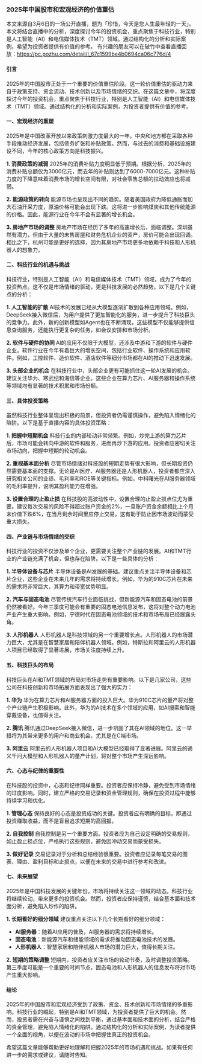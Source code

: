 ### 2025年中国股市和宏观经济的价值重估

本文来源自3月6日的一场公开直播，题为「珍惜，今天是您人生最年轻的一天」。本文将结合直播中的分析，深度探讨今年的投资机会，重点聚焦于科技行业，特别是人工智能（AI）和电信媒体技术（TMT）领域。通过结构化的分析和实际案例，希望为投资者提供有价值的参考。
有兴趣的朋友可以在破竹中查看直播回放：https://pc.pozhu.com/detail/l_67c1599be4b0694ca06c776d/4

#### 引言
2025年的中国股市正处于一个重要的价值重估阶段。这一轮价值重估的驱动力来自于政策支持、资金流动、技术创新以及市场情绪的交织。在这篇文章中，将深度探讨今年的投资机会，重点聚焦于科技行业，特别是人工智能（AI）和电信媒体技术（TMT）领域。通过结构化的分析和实际案例，为投资者提供有价值的参考。

#### 一、宏观经济的重塑
2025年是中国改革开放以来政策刺激力度最大的一年。中央和地方都在采取各种手段推动经济发展，包括债务扩张和补贴政策。然而，与过去的消费和基础设施建设不同，今年的核心政策方向是科技振兴。

**1. 消费政策的减弱**
2025年的消费补贴力度明显低于预期。根据分析，2025年的消费补贴总额仅为3000亿元，而去年的补贴则达到了6000-7000亿元。这种补贴力度的下降意味着消费市场的增长空间有限，对社会零售总额的拉动效应也将减弱。

**2. 能源政策的转向**
能源市场也呈现出不同的趋势。随着美国政府为降低通胀而加大石油开采力度，原油价格可能会出现下跌。这将进一步影响煤炭和其他传统能源的价格。因此，能源行业在今年不会有显著的增长机会。

**3. 房地产市场的调整**
房地产市场在经历了多年的高速增长后，面临调整。深圳虽然有潜力，但由于大量的未售房屋和财务危机企业的资产，房价可能会出现回调。相比之下，杭州可能是更好的选择，因为其房地产市场更多地依赖于科技和人形机器人的想象力。

#### 二、科技行业的机遇与挑战
科技行业，特别是人工智能（AI）和电信媒体技术（TMT）领域，成为了今年的投资热点。这不仅是市场情绪的驱动，更是科技发展的必然趋势。以下是几个关键点的分析：

**1. 人工智能的扩散**
AI技术的发展已经从大模型逐渐扩散到各种应用领域。例如，DeepSeek接入微信后，为用户提供了更加智能化的服务，进一步提升了科技巨头的竞争力。此外，新的创新模型如Agent也在不断涌现，这些模型不仅能够提供信息查询服务，还能执行更复杂的任务，如会议安排和市场分析。

**2. 软件与硬件的协同**
AI的应用不仅限于大模型，还涉及中游和下游的软件与硬件企业。软件行业在今年有着巨大的增长空间，包括行业软件、操作系统和应用软件。例如，工控软件、造价软件、酒店软件等细分市场都在AI的推动下迅速发展。

**3. 头部企业的机会**
在科技行业中，头部企业更有可能抓住这一轮AI发展的机会。建议关注华为、寒武纪和海信等企业。这些企业在算力芯片、AI服务器和操作系统等领域均有显著的技术积累和市场份额。

#### 三、具体投资策略
虽然科技行业整体呈现出积极的前景，但投资者仍需谨慎操作，避免陷入情绪化的陷阱。以下是基于直播内容的具体投资策略：

**1. 把握中短期机会**
科技行业的内部轮动非常频繁。例如，炒完上游的算力芯片后，市场可能会转向中游的软件和服务，进而再炒下游的应用。投资者应密切关注市场动向，把握中短期的轮动机会。

**2. 重视基本面分析**
尽管市场情绪对科技股的短期走势有很大影响，但长期投资仍然需要基本面的支撑。无论是AI医疗、AI服务器还是人形机器人，投资者都应深入研究相关公司的业绩、毛利率和ROE等关键指标。例如，中科曙光在AI服务器领域的毛利率提升，说明其盈利能力在增强。

**3. 设置合理的止盈止损**
在科技股的高波动性中，设置合理的止盈止损点位尤为重要。建议每次交易的风险不得超过账户资金的2%，一旦账户资金余额相比上个月末价值下跌6%，在当月剩余时间里应停止交易。这有助于防止因市场波动而蒙受重大损失。

#### 四、产业链与市场情绪的交织
科技行业的投资不仅涉及单个企业，更需要关注整个产业链的发展。AI和TMT行业的产业链充满了机会，但也存在陷阱。以下是一些具体的分析：

**1. 半导体设备与芯片**
半导体设备是AI发展的基础。建议重点关注半导体设备和芯片企业，这些企业在未来几年的需求将持续增长。例如，华为的910C芯片在未来的需求将非常巨大，其算力和带宽优势明显。

**2. 汽车与固态电池**
尽管传统汽车行业面临挑战，但新能源汽车和固态电池的前景仍然被看好。今年三季度可能会有重要的固态电池信息发布，这将对整个动力电池产业产生重大影响。例如，宁德时代在固态电池领域的技术和市场布局已经展露头角。

**3. 人形机器人**
人形机器人是科技领域的另一个重要增长点。人形机器人的市场潜力巨大，尤其是在智慧家居和陪伴机器人领域。例如，特斯拉和阿里云的人形机器人项目已经取得了显著进展，市场关注度持续上升。

#### 五、科技巨头的布局
科技巨头在AI和TMT领域的布局对市场走势有重要影响。以下是几家公司，这些公司在科技创新和市场拓展方面表现出了强大的实力：

**1. 华为**
华为在算力芯片和AI服务器方面的投入巨大。华为910C芯片的量产将对整个产业链产生积极影响。此外，华为的AI技术在多个领域的应用，如AI搜索和智能穿戴设备，也值得关注。

**2. 腾讯**
腾讯通过DeepSeek接入微信，进一步巩固了其在AI领域的地位。这一举措将为其带来更多的用户和商业机会，尤其是在C端市场。

**3. 阿里云**
阿里云的人形机器人项目和AI大模型已经取得了显著进展。阿里云的通义千问大模型和人形机器人的量产计划，将对整个市场产生深远影响。

#### 六、心态与纪律的重要性
在科技股的投资中，心态和纪律同样重要。投资者应保持冷静，避免受到市场情绪的过度影响。同时，建立严格的交易记录和资金管理规则，确保在投资过程中能够持续学习和优化。

**1. 管理心态**
保持良好的心态是投资成功的关键。投资者应有明确的目标，即通过投资赚取收益，而不是盲目追求短期的高回报。

**2. 自我控制**
自我控制是另一个重要方面。投资者应为自己设定明确的交易规则，如止盈止损点位，严格执行这些规则，避免因冲动交易而蒙受损失。

**3. 做好记录**
交易记录对于分析和总结经验很重要。投资者应记录每笔交易的图表、理由、盈利目标和止损点，以便在未来的交易中进行参考和改进。

#### 七、未来展望
2025年是中国科技发展的关键年份，市场将持续关注这一领域的动态。科技行业将继续轮动，带来更多的投资机会。然而，投资者应保持谨慎，结合基本面和技术面分析，避免陷入炒作的陷阱。

**1. 长期看好的细分领域**
建议重点关注以下几个长期看好的细分领域：
- **AI服务器**：随着AI应用的普及，AI服务器的需求将持续增长。
- **固态电池**：新能源汽车和储能领域的需求将推动固态电池技术的发展。
- **人形机器人**：智慧家居和陪伴机器人市场的潜力巨大，值得长期关注。

**2. 短期的策略调整**
短期内，投资者应关注市场的轮动节奏，及时调整投资策略。第三季度可能是一个重要的时间节点，固态电池和人形机器人的信息发布将对市场产生重大影响。

#### 结论
2025年的中国股市和宏观经济受到了政策、资金、技术创新和市场情绪的多重影响。科技行业的崛起，特别是AI和TMT领域，为投资者提供了巨大的机会。然而，投资者需在兴奋与谨慎之间找到平衡，通过基本面和技术面的分析，结合严格的资金管理，避免陷入情绪化的陷阱。通过结构化的分析和实际案例，为读者提供一个全面的视角，以便在波动的市场中把握住真正的投资机会。

希望这篇文章能够帮助更好地理解和把握2025年的市场机遇和挑战。如果有任何进一步的需求或建议，请随时告知。